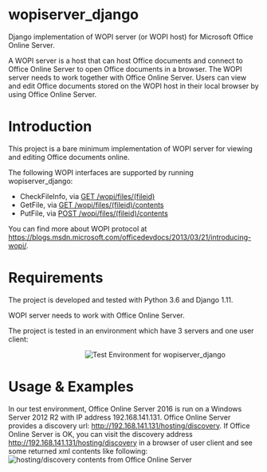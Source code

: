 # wopiserver_django
Django implementation of WOPI server (or WOPI host) for Microsoft Office Online Server. 

A WOPI server is a host that can host Office documents and connect to Office Online Server to open Office documents in a browser. The WOPI server needs to work together with Office Online Server. Users can view and edit Office documents stored on the WOPI host in their local browser by using Office Online Server.

# Introduction
This project is a bare minimum implementation of WOPI server for viewing and editing Office documents online. 

The following WOPI interfaces are supported by running wopiserver_django:
- CheckFileInfo, via [GET /wopi/files/(fileid)](https://wopirest.readthedocs.io/en/latest/files/CheckFileInfo.html)
- GetFile, via [GET /wopi/files/(fileid)/contents](https://wopirest.readthedocs.io/en/latest/files/GetFile.html)
- PutFile, via [POST /wopi/files/(fileid)/contents](https://wopirest.readthedocs.io/en/latest/files/PutFile.html)

You can find more about WOPI protocol at https://blogs.msdn.microsoft.com/officedevdocs/2013/03/21/introducing-wopi/.


# Requirements
The project is developed and tested with Python 3.6 and Django 1.11.

WOPI server needs to work with Office Online Server.

The project is tested in an environment which have 3 servers and one user client:

                                        ![Test Environment for wopiserver_django](https://github.com/qqgit/wopiserver_django/blob/master/wopiserver/images/Test%20Environment.png)

# 

# Usage & Examples

In our test environment, Office Online Server 2016 is run on a Windows Server 2012 R2 with IP address 192.168.141.131. Office Online Server provides a discovery url: http://192.168.141.131/hosting/discovery. If Office Online Server is OK, you can visit the discovery address http://192.168.141.131/hosting/discovery in a browser of user client and see some returned xml contents like following:
![hosting/discovery contents from Office Online Server](https://github.com/qqgit/wopiserver_django/blob/master/wopiserver/images/discovery.png)



